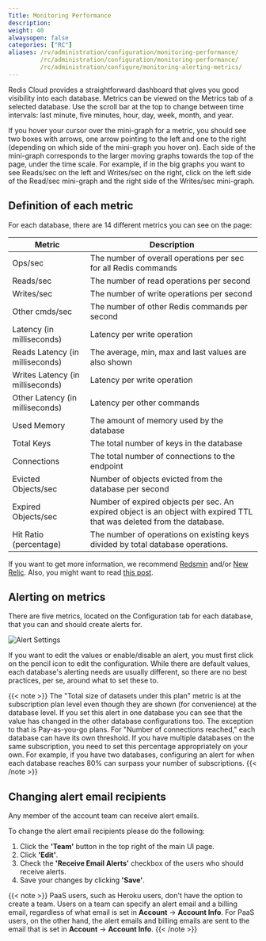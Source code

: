 ```yaml
---
Title: Monitoring Performance
description:
weight: 40
alwaysopen: false
categories: ["RC"]
aliases: /rv/administration/configuration/monitoring-performance/
         /rc/administration/configuration/monitoring-performance/
         /rc/administration/configure/monitoring-alerting-metrics/
---
```

Redis Cloud provides a straightforward dashboard that
gives you good visibility into each database. Metrics can be viewed on
the Metrics tab of a selected database. Use the scroll bar at the top to
change between time intervals: last minute, five minutes, hour, day,
week, month, and year.

If you hover your cursor over the mini-graph for a metric, you should see two
boxes with arrows, one arrow pointing to the left and one to the right
(depending on which side of the mini-graph you hover on). Each side of
the mini-graph corresponds to the larger moving graphs towards the top
of the page, under the time scale. For example, if in the big graphs you
want to see Reads/sec on the left and Writes/sec on the right, click on
the left side of the Read/sec mini-graph and the right side of the
Writes/sec mini-graph.

<!-- Video out of date
For a quick tour of what you get, watch this video. -->

<!-- {{< youtube GYpVYilv5u4 >}} -->

## Definition of each metric

For each database, there are 14 different metrics you can see on the
page:

| **Metric** | **Description** |
|------------|-----------------|
| Ops/sec | The number of overall operations per sec for all Redis commands |
| Reads/sec | The number of read operations per second |
| Writes/sec | The number of write operations per second |
| Other cmds/sec | The number of other Redis commands per second |
| Latency (in milliseconds) | Latency per write operation |
| Reads Latency (in milliseconds) | The average, min, max and last values are also shown |
| Writes Latency (in milliseconds) | Latency per write operation |
| Other Latency (in milliseconds) | Latency per other commands |
| Used Memory | The amount of memory used by the database |
| Total Keys | The total number of keys in the database |
| Connections | The total number of connections to the endpoint |
| Evicted Objects/sec | Number of objects evicted from the database per second |
| Expired Objects/sec | Number of expired objects per sec. An expired object is an object with expired TTL that was deleted from the database. |
| Hit Ratio (percentage) | The number of operations on existing keys divided by total database operations. |

If you want to get more information, we recommend
[Redsmin](https://www.redsmin.com/) and/or [New
Relic](https://newrelic.com/plugins/poison-pen-llc/28). Also, you might
want to read [this
post](https://redislabs.com/blog/secure-redis-ssl-added-to-redsmin-and-clients).

## Alerting on metrics

There are five metrics, located on the Configuration tab for each
database, that you can and should create alerts for.

![Alert
Settings](/images/rc/alert_settings.png)

If you want to edit the values or enable/disable an alert, you must
first click on the pencil icon to edit the configuration. While there
are default values, each database's alerting needs are usually
different, so there are no best practices, per se, around what to set
these to.

{{< note >}}
The "Total size of datasets under this plan" metric is at the
subscription plan level even though they are shown (for convenience) at
the database level. If you set this alert in one database you can see that
the value has changed in the other database configurations too. The
exception to that is Pay-as-you-go plans. For "Number of connections
reached," each database can have its own threshold. If you have multiple
databases on the same subscription, you need to set this percentage
appropriately on your own. For example, if you have two databases,
configuring an alert for when each database reaches 80% can surpass your
number of subscriptions.
{{< /note >}}

## Changing alert email recipients

Any member of the account team can receive alert emails.

To change the alert email recipients please do the following:

1. Click the **'Team'** button in the top right of the main UI page.
1. Click **'Edit'**.
1. Check the **'Receive Email Alerts'** checkbox of the users who
    should receive alerts.
1. Save your changes by clicking **'Save'**.

{{< note >}}
PaaS users, such as Heroku users, don't have the option to
create a team. Users on a team can specify an alert email and a billing
email, regardless of what email is set in **Account** -> **Account
Info**. For PaaS users, on the other hand, the alert emails and billing
emails are sent to the email that is set in **Account** -> **Account
Info**.
{{< /note >}}
